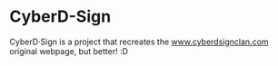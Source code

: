 # CyberD-Sign
CyberD·Sign is a project that recreates the www.cyberdsignclan.com original webpage, but better! :D
